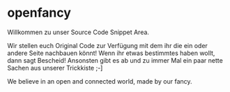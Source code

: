 openfancy
=========


Willkommen zu unser Source Code Snippet Area.

Wir stellen euch Original Code zur Verfügung mit dem ihr die ein oder andere Seite nachbauen könnt! Wenn ihr etwas bestimmtes haben wollt, dann sagt Bescheid! Ansonsten gibt es ab und zu immer Mal ein paar nette Sachen aus unserer Trickkiste ;-]

We believe in an open and connected world, made by our fancy.

